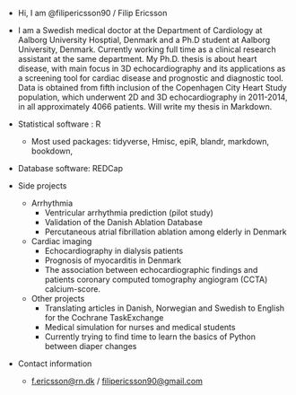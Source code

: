 - Hi, I am @filipericsson90 / Filip Ericsson
- I am a Swedish medical doctor at the Department of Cardiology at Aalborg University Hosptial, Denmark and a Ph.D student at Aalborg University, Denmark. Currently working full time as a clinical research assistant at the same department. My Ph.D. thesis is about heart disease, with main focus in 3D echocardiography and its applications as a screening tool for cardiac disease and prognostic and diagnostic tool. Data is obtained from fifth inclusion of the Copenhagen City Heart Study population, which underwent 2D and 3D echocardiography in 2011-2014, in all approximately 4066 patients. Will write my thesis in Markdown.
- Statistical software : R
  - Most used packages: tidyverse, Hmisc, epiR, blandr, markdown, bookdown, 
- Database software: REDCap

- Side projects
  - Arrhythmia
    - Ventricular arrhythmia prediction (pilot study) 
    - Validation of the Danish Ablation Database
    - Percutaneous atrial fibrillation ablation among elderly in Denmark
  - Cardiac imaging
    - Echocardiography in dialysis patients
    - Prognosis of myocarditis in Denmark
    - The association between echocardiographic findings and patients coronary computed tomography angiogram (CCTA) calcium-score.
  - Other projects
    - Translating articles in Danish, Norwegian and Swedish to English for the Cochrane TaskExchange
    - Medical simulation for nurses and medical students
    - Currently trying to find time to learn the basics of Python between diaper changes
- Contact information
  - f.ericsson@rn.dk / filipericsson90@gmail.com
